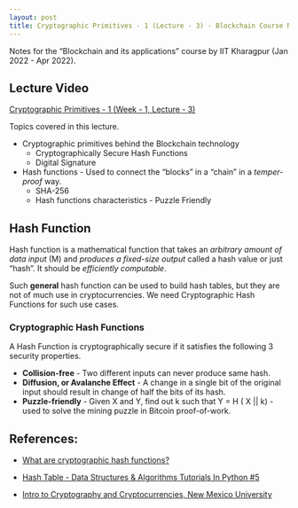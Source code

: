 ```yaml
---
layout: post
title: Cryptographic Primitives - 1 (Lecture - 3) - Blockchain Course Notes
---
```


Notes for the “Blockchain and its applications” course by IIT Kharagpur (Jan 2022 - Apr 2022).

<!--more-->

## Lecture Video

[Cryptographic Primitives - 1 (Week - 1, Lecture - 3)](https://youtu.be/uTsAiyZ_cZ4)

Topics covered in this lecture.

- Cryptographic primitives behind the Blockchain technology
    - Cryptographically Secure Hash Functions
    - Digital Signature
- Hash functions - Used to connect the “blocks” in a “chain” in a *temper-proof* way.
    - SHA-256
    - Hash functions characteristics - Puzzle Friendly

## Hash Function

Hash function is a mathematical function that takes an *arbitrary amount of data input* (M) and *produces a fixed-size output* called a hash value or just “hash”. It should be *efficiently computable*.

Such **general** hash function can be used to build hash tables, but they are not of much use in cryptocurrencies. We need Cryptographic Hash Functions for such use cases.

### Cryptographic Hash Functions

A Hash Function is cryptographically secure if it satisfies the following 3 security properties.

- **Collision-free** - Two different inputs can never produce same hash.
- **Diffusion, or Avalanche Effect** - A change in a single bit of the original input should result in change of half the bits of its hash.
- **Puzzle-friendly** - Given X and Y, find out k such that Y = H ( X \|\| k) - used to solve the mining puzzle in Bitcoin proof-of-work.

## References:

- [What are cryptographic hash functions?](https://www.synopsys.com/blogs/software-security/cryptographic-hash-functions)

- [Hash Table - Data Structures & Algorithms Tutorials In Python #5](https://youtu.be/ea8BRGxGmlA)

- [Intro to Cryptography and Cryptocurrencies, New Mexico University](https://www.cs.unm.edu/~saia/classes/591-Blockchains-s19/lec/lec1-crypto.pdf)
